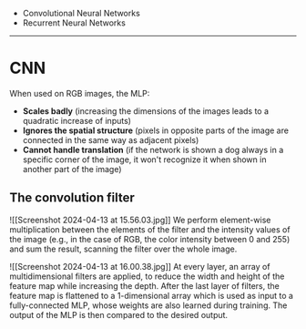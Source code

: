 - Convolutional Neural Networks
- Recurrent Neural Networks
___
# CNN
When used on RGB images, the MLP:
- **Scales badly** (increasing the dimensions of the images leads to a quadratic increase of inputs)
- **Ignores the spatial structure** (pixels in opposite parts of the image are connected in the same way as adjacent pixels)
- **Cannot handle translation** (if the network is shown a dog always in a specific corner of the image, it won't recognize it when shown in another part of the image)
## The convolution filter
![[Screenshot 2024-04-13 at 15.56.03.jpg]]
We perform element-wise multiplication between the elements of the filter and the intensity values of the image (e.g., in the case of RGB, the color intensity between 0 and 255) and sum the result, scanning the filter over the whole image.


![[Screenshot 2024-04-13 at 16.00.38.jpg]]
At every layer, an array of multidimensional filters are applied, to reduce the width and height of the feature map while increasing the depth. After the last layer of filters, the feature map is flattened to a 1-dimensional array which is used as input to a fully-connected MLP, whose weights are also learned during training. The output of the MLP is then compared to the desired output.